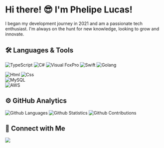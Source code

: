 # Hi there! 😎 I'm Phelipe Lucas!

I began my development journey in 2021 and am a passionate tech enthusiast. I'm always on the hunt for new knowledge, looking to grow and innovate.

## 🛠 Languages & Tools 

![TypeScript](https://img.shields.io/badge/-Typescript-05122A?style=flat&color=green) 
![C#](https://img.shields.io/badge/-Csharp-05122A?style=flat&color=green) 
![Visual FoxPro](https://img.shields.io/badge/-FoxPro-05122A?style=flat&color=green) 
![Swift](https://img.shields.io/badge/-Swift-05122A?style=flat&color=green) 
![Golang](https://img.shields.io/badge/-Golang-05122A?style=flat&color=green) 

![Html](https://img.shields.io/badge/-Html-05122A?style=flat&color=gray) 
![Css](https://img.shields.io/badge/-Css-05122A?style=flat&color=gray)   
![MySQL](https://img.shields.io/badge/-MySQL-05122A?style=flat&color=yellow)   
![AWS](https://img.shields.io/badge/-AWS-05122A?style=flat&color=blue)

## ⚙️ GitHub Analytics 

![Github Languages](https://github-readme-stats.vercel.app/api/top-langs/?username=phlucasfr&layout=compact&count_private=true)
![Github Statistics](https://github-readme-stats.vercel.app/api/?username=phlucasfr&count_private=true&show_icons=true)
![Github Contributions](https://github-readme-streak-stats.herokuapp.com/?user=phlucasfr&hide_border=true)

## 🤝 Connect with Me 

<a href="https://linkedin.com/in/phlucasfr"><img src="https://img.shields.io/badge/-LinkedIn-0077B5?style=flat&logo=Linkedin&logoColor=white"/></a>
